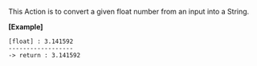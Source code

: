This Action is to convert a given float number from an input into a String.
<br/>

**[Example]**
```
[float] : 3.141592
------------------
-> return : 3.141592
```
